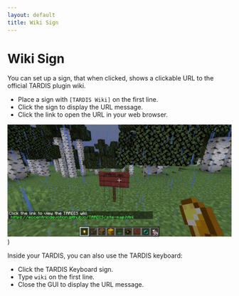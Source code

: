```yaml
---
layout: default
title: Wiki Sign
---
```


# Wiki Sign

You can set up a sign, that when clicked, shows a clickable URL to the official TARDIS plugin wiki.

- Place a sign with `[TARDIS Wiki]` on the first line.
- Click the sign to display the URL message.
- Click the link to open the URL in your web browser.

![Wiki sign](/images/docs/wiki_sign.jpg))

Inside your TARDIS, you can also use the TARDIS keyboard:

- Click the TARDIS Keyboard sign.
- Type `wiki` on the first line.
- Close the GUI to display the URL message.
